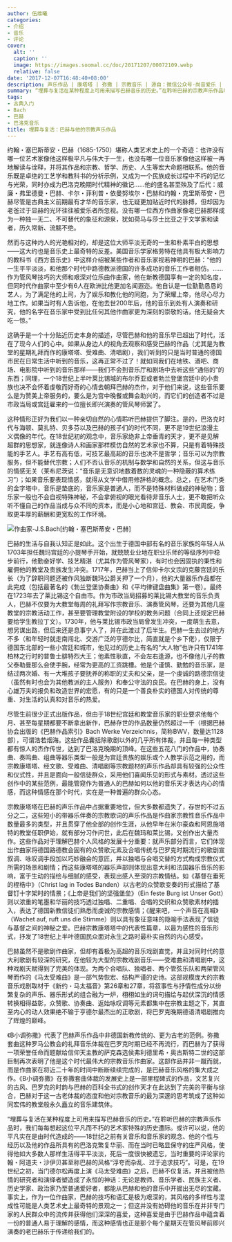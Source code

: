 ```yaml
---
author: 伍维曦
categories:
- 介绍
- 音乐
- 评论
cover:
  alt: ''
  caption: ''
  image: https://images.soomal.cc/doc/20171207/00072109.webp
  relative: false
date: '2017-12-07T16:48:40+08:00'
description: 声乐作品 | 康塔塔 | 弥撒 | 宗教音乐 | 源自：微信公众号-尚音爱乐 | 版权：转载 |  平均/总评分：08.50/17
summary: “埋葬与复活在某种程度上可用来描写巴赫音乐的历史。”在聆听巴赫的宗教声乐作品时，我们每每想起这位平凡而不朽的艺术家特殊的历史遭际。或许可以说，他的平凡实在是由时代造成的……
tags:
- 古典入门
- Bach
- 巴赫
- 巴洛克音乐
title: 埋葬与复活：巴赫与他的宗教声乐作品
---
```


约翰・塞巴斯蒂安・巴赫（1685-1750）堪称人类艺术史上的一个奇迹：也许没有哪一位艺术家像他这样极平凡与伟大于一生，也没有哪一位音乐家像他这样被一再地解读与诠释，并将其作品和宗教、哲学、历史、人生等宏大命题相联系。他的音乐既是卓绝的工艺学和教科书的分析示例，又成为一个民族成长过程中不朽的记忆与光荣，同时亦成为巴洛克晚期时代精神的徽记……他的盛名甚至殃及了后代：威廉・弗里德曼・巴赫、卡尔・菲利普・依曼努埃尔・巴赫和约翰・克里斯蒂安・巴赫尽管是古典主义前期最有才华的音乐家，也无疑更加贴近时代的脉搏，但却因为老爸过于显赫的光环往往被爱乐者所忽视。没有哪一位西方作曲家像老巴赫那样成为一种独一无二、不可替代的象征和源泉，犹如荷马与莎士比亚之于文学家和读者，历久常新、流觞不绝。

然而与这种灼人的光艳相对的，却是这位大师平淡无奇的一生和朴素平白的思想――这大约也是音乐史上最奇特的反差。美国音乐学家格劳特在他具有极大影响力的教科书《西方音乐史》中这样介绍被某些作者和音乐家视若神明的巴赫：“他的一生平平淡淡，和他那个时代中路德教派德国的许多成功的音乐工作者相仿。……作为管风琴技巧的大师和艰深对位乐曲作曲家，他在新教德国享有一定的知名度，但同时代作曲家中至少有6人在欧洲比他更加名闻遐迩。他自认是一位勤勤恳恳的艺人，为了满足他的上司，为了娱乐和教化他的同胞，为了荣耀上帝，他尽心尽力地工作。如果当时有人告诉他，在他去世200年后，他的音乐到处有人演奏和研究，他的名字在音乐家中受到比任何其他作曲家更为深刻的崇敬的话，他无疑会大吃一惊。”

这确乎是一个十分贴近历史本身的描述，尽管巴赫和他的音乐早已超出了时代，活在了现今人们的心中。如果从身边人的视角去观察和感受巴赫的作品（尤其是为教堂的星期礼拜而作的康塔塔、受难曲、清唱剧），我们听到的只是当时普通的德国市民在日常生活中听到的音乐，这再正常不过了！就如同我们在地铁、酒吧、商场、电影院中听到的音乐那样――我们不会到音乐厅和剧场中去听这些“通俗的”的东西；同理，一个18世纪上半叶莱比锡城的布尔乔亚或者勃兰登堡宫廷中的小贵族也决不会怀着虔敬而好奇的心情去朝拜巴赫的杰作，对于他们来说，这些音乐要么是为赞美上帝服务的，要么是为宫中晚餐或舞会助兴的，而它们的创造者不过是市政当局或宫廷雇来的一位擅长即兴演奏的管风琴师罢了。

这种情形正好为我们以一种亲切自然的心情聆听巴赫提供了脚注。是的，巴洛克时代与海顿、莫扎特、贝多芬以及巴赫的孩子们的时代不同，更不是19世纪浪漫主义偶像的年代。在18世纪初的观念中，音乐家绝非上帝垂青的天才，更不是见解超群的思想家，就连像诗人和画家那样模仿自然的艺术家也不算，只是有着特殊技能的手艺人。手艺有高有低，可技艺最高超的音乐也决不是哲学；音乐可以为宗教服务，但不能替代宗教；人们不否认音乐的机制与数学和自然的关系，但这与音乐的情感无关（莱布尼茨说：“音乐是无意识地数着数的灵魂的一种隐蔽的算术练习”）；如果音乐要表现情感，就得从文学中借用修辞格的概念。总之，在艺术门类的金字塔中，音乐是垫底的，音乐家是普通人，而不是特殊材料做成的神秘物；音乐家一般也不会自视特殊神秘，不会拿俯视的眼光看待非音乐人士，更不敢把听众听不懂自己的作品当成与众不同的资本，而是小心地和宫廷、教会、市民周旋，争取更丰厚的薪酬和更宽松的工作环境。

![作曲家-J.S.Bach[约翰・塞巴斯蒂安・巴赫]](https://images.soomal.cc/doc/20140617/00043421.webp)





巴赫的生活与自我认知正是如此。这个出生于德国中部有名的音乐家族的年轻人从1703年担任魏玛宫廷的小提琴手开始，就兢兢业业地在职业乐师的等级序列中稳步前行，他勤奋好学、技艺精湛（尤其作为管风琴家），有时也会因固执的秉性和雇佣他的教堂及贵族发生冲突。1717年，巴赫当上了信仰卡尔文宗的克藤宫廷的乐长（为了辞职问题还被作风独断魏玛公爵关押了一个月），他的大量器乐作品都在此完成（包括最著名的《勃兰登堡协奏曲》和《平均律键盘曲集》第一卷）。最终在1723年去了莱比锡这个自由市。作为市政当局招募的莱比锡大教堂的音乐负责人，巴赫不仅要为大教堂每周的礼拜写作宗教音乐、演奏管风琴，还要为其他几座教堂的宗教活动工作，甚至要管理教堂附设的学校的教务问题（合同上还规定巴赫要给学生教拉丁文）。1730年，他与莱比锡市政当局曾发生冲突，一度萌生去意，想另谋出路，但后来还是息事宁人了，并在此渡过了后半生。巴赫一生去过的地方不多（和年轻时就走南闯北、交游广泛的亨德尔比，简直就是个乡下佬），仅限于德国东北部的一些小宫廷和城市，他见过的历史上有名的“大人物”也许只有1741年柏林之行时的普鲁士腓特烈大王；他素性耿直，不会左右逢源，也不像他儿子的教父泰勒曼那么会使手腕，经常为更高的工资跳槽。他是个谨慎、勤勉的音乐家，是结过两次婚、有一大堆孩子要抚养的称职的丈夫和父亲，是一个虔诚的路德宗信徒（虽然有时也会为其他教派的主人服务）和奉公守法的良民。在巴赫的身上，没有心雄万夫的报负和改造世界的宏愿，有的只是一个善良朴实的德国人对传统的尊重、对生活的认真和对音乐的热爱。

尽管生前很少正式出版作品，但由于18世纪宫廷和教堂音乐家的职业要求他每个月、甚至每星期都要不断拿出新作，巴赫存世的作品数量仍然超过一千（根据巴赫协会出版的《巴赫作品索引》Bach Werke Verzeichnis，简称BWV，数量达1128部），可谓浩若烟海。这些作品囊括除歌剧以外的几乎所有体裁，并且每一种类型都有惊人的杰作传世，达到了巴洛克晚期的顶峰。在这些五花八门的作品中，协奏曲、奏鸣曲、组曲等器乐类型一般是为宫廷贵族的娱乐或个人教学示范之用的，而宗教康塔塔、经文歌、受难曲、清唱剧等宗教题材的声乐作品却具有较强的公众性和仪式性，并且是面向一般信徒群众，采用他们喜闻乐见的形式与素材。透过这些创作中的某些范例，最能管窥作为普通人的巴赫如何以他的音乐天才表达内心的情感，而这种情感在那个时代，实在是一种普遍的群众心态。

宗教康塔塔在巴赫的声乐作品中占据重要地位，但大多数都遗失了，存世的不过五分之二，这些短小的带器乐伴奏的宗教歌词的声乐作品是作曲家宗教性音乐作品中数量最多的类型，并且贯穿了他全部的创作生涯，从他早年在米尔豪森和阿恩施塔特的教堂任职伊始，就有部分习作问世，此后在魏玛和莱比锡，又创作出大量杰作。这些作品对于理解巴赫个人风格的发展十分重要：就声乐部分而言，它们体现出作曲家将德国路德教会固有的众赞歌元素及合唱传统与巴罗克时期流行的歌剧宣叙调、咏叹调手段加以巧妙融会的意匠，并以独唱与合唱交替的方式构成宗教仪式所需的场景和剧情；而这些康塔塔的器乐声部则体现出意大利和法国器乐音乐的影响，富于生动的描绘与细腻的感受，表现出感人至深的宗教情结。如《基督在垂死的桎梏中》（Christ lag in Todes Banden）以古老的众赞歌变奏的形式描绘了基督钉十字架时的情景；《上帝是我们的坚强堡垒》（Ein feste Burg ist Unser Gott）则以浓重的笔墨和华丽的技巧透过独唱、二重唱、合唱的交织和众赞歌素材的插入，表达了德国新教信徒们熟悉而虔诚的宗教感情；《醒来吧，一个声音在高喊》（Wachet auf, ruft uns die Stimme）则以具有象征意味的隐喻手法表现了信徒与基督之间的神秘之爱。巴赫宗教康塔塔中的代表性篇章，以最为感性的音乐形式，抒发了18世纪上半叶德国民众面对永生之路时最朴实自然的内心感受。

巴赫虽然不是歌剧作曲家，但却有着极为高超的音乐戏剧直觉，并且对同时代的意大利歌剧有较深的研究，在他较为大型的宗教戏剧音乐――受难曲和清唱剧中，这种戏剧天赋得到了完美的体现。为两个合唱队、独唱者、两个管弦乐队和两架管风琴而作的《马太受难曲》是一部气势恢宏、结构严谨的史诗。这部规模庞大的宗教音乐戏剧取材于《新约・马太福音》第26章和27章，将叙事性与抒情性成分以纷繁复杂的声乐、器乐形式的组合融为一炉，栩栩如生的词句描绘与起伏深沉的情感转换相得益彰，众赞歌、协奏曲、返始咏叹调等元素都集中在宗教主题之下，其直至内心的动人效果绝不输于亨德尔最杰出的正歌剧，将巴罗克晚期德语清唱剧推向了辉煌的巅峰。

《B小调弥撒》代表了巴赫声乐作品中非德国新教传统的、更为古老的范例。弥撒套曲这种罗马公教会的礼拜音乐体裁在巴罗克时期已经不再流行，而巴赫为了获得一项荣誉任命而题献给信仰天主教的萨克森选侯弗利德里希・奥古斯特二世的这部巨制再次表明了他是这个时代最伟大的宗教音乐作曲家。这部作品并非一蹴而就，而是作曲家在将近二十年的时间中断断续续完成的，是巴赫音乐风格的集大成之作。《B小调弥撒》在弥撒套曲体裁的发展史上是一部里程碑式的作品，文艺复兴的古风、巴罗克的时韵与巴赫的百科全书式的创作天才在此达到了完美的平衡与综合，巴赫对于这一古老体裁的态度和他对宗教音乐的最为深邃的思考筑成了这种如同宏伟的教堂般永久矗立的音乐建筑体。

“埋葬与复活在某种程度上可用来描写巴赫音乐的历史。”在聆听巴赫的宗教声乐作品时，我们每每想起这位平凡而不朽的艺术家特殊的历史遭际。或许可以说，他的平凡实在是由时代造成的――18世纪之前有关音乐和音乐家的观念、他的个性与经历以及他的作品所具有的巴洛克繁复华丽、而在当时已略显保守的庄严风格，使得他如大多数人那样生活得平平淡淡，死后一度很快被遗忘，当时重要的评论家约翰・阿道夫・沙伊贝甚至称巴赫的风格“浮夸而杂乱、过于追求技巧”。可是，在19世纪之初，当门德尔松再度上演《马太受难曲》之后，巴赫不仅复活，并且被他热情的研究者和演绎者塑造成了永恒的神话：无论是教师、音乐学者、民族主义者、历史学家、政治家乃至普通爱好者，都能从巴赫和他的音乐中开掘出无尽的宝藏。事实上，作为一位作曲家，巴赫的技巧和语汇是极为艰深的，其风格的多样性与混成性可能是人类艺术史上最奇特的景观之一；但这并没有妨碍他的音乐在并非专门家的人民群众中的流传并获得他们深深的喜爱，这种喜爱是由于巴赫作品中蕴含着一份的普通人易于理解的感情，而这种感情也正是那个每个星期天在管风琴前即兴演奏的老巴赫乐于传递给我们的。